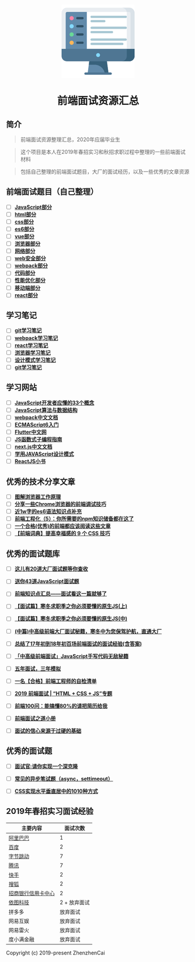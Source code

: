 <h1 align="center">
<br>
  <a href="https://github.com/zhenzhencai/FontEndInterview"><img src="icon.png" alt="前端面试资源汇总" width=200></a>
  <br>
    <br>
  前端面试资源汇总
  <br>
</h1>


## 简介 
> 前端面试资源整理汇总，2020年应届毕业生

> 这个项目是本人在2019年春招实习和秋招求职过程中整理的一些前端面试材料

> 包括自己整理的前端面试题目，大厂的面试经历，以及一些优秀的文章资源


## 前端面试题目（自己整理）

- [ ]  **[JavaScript部分](topic/JavaScript.md)**
- [ ] **[html部分](topic/html.md)**
- [ ] **[css部分](topic/css.md)**
- [ ] **[es6部分](topic/ESsix.md)**
- [ ] **[vue部分](topic/vue.md)**
- [ ] **[浏览器部分](topic/brower.md)**
- [ ] **[网络部分](topic/network.md)**
- [ ] **[web安全部分](topic/webSecurity.md)**
- [ ] **[webpack部分](topic/webpack.md)**
- [ ] **[代码部分](topic/mycode.md)**
- [ ] **[性能优化部分](topic/performance.md)**
- [ ] **[移动端部分](topic/phone.md)**
- [ ] **[react部分](topic/react.md)**

## 学习笔记

- [ ] **[git学习笔记](study/gitStudy.md)**
- [ ] **[webpack学习笔记](study/webpackStudy.md)**
- [ ] **[react学习笔记](study/reactStudy.md)**
- [ ] **[浏览器学习笔记](study/browerStudy.md)**
- [ ] **[设计模式学习笔记](study/designStudy.md)**
- [ ] **[git学习笔记](study/gitStudy.md)**

## 学习网站

- [ ] **[JavaScript开发者应懂的33个概念](https://github.com/stephentian/33-js-concepts)**
- [ ] **[JavaScript算法与数据结构](https://github.com/trekhleb/javascript-algorithms/blob/master/README.zh-CN.md)**
- [ ] **[webpack中文文档](https://www.webpackjs.com/guides/getting-started/)**
- [ ] **[ECMAScript6入门](http://es-ruanyifeng.com/)**
- [ ] **[Flutter中文网](https://flutterchina.club/)**
- [ ] **[JS函数式子编程指南](https://llh91100-gitbooks.io/mostly-adequate-guide-chinese/content/)**
- [ ] **[next.js中文文档](https://nextjs.org/docs)**
- [ ] **[学用JAVAScript设计模式](http://wiki.jikexueyuan.com/project/javascript-design-patterns/)**
- [ ] **[ReactJS小书](http://huziketang.mangojuice.top/books/react/)**

## 优秀的技术分享文章

- [ ] **[图解浏览器工作原理](https://mp.weixin.qq.com/s/X4yAFZBNLwaDUFYaR0Cn5g)**
- [ ] **[分享一些Chrome浏览器的前端调试技巧](https://juejin.im/post/5d09c39ee51d4576bc1a0e07)**
- [ ] **[近1w字的es6语法知识点补充](https://juejin.im/post/5c6234f16fb9a049a81fcca5)**
- [ ] **[前端工程化（5）：你所需要的npm知识储备都在这了](https://juejin.im/post/5d08d3d3f265da1b7e103a4d#heading-44)**
- [ ] **[一个合格(优秀)的前端都应该阅读这些文章](https://juejin.im/post/5d387f696fb9a07eeb13ea60)**
- [ ] **[【前端词典】提高幸福感的 9 个 CSS 技巧](https://juejin.im/post/5cb45a06f265da03474df54e)**

## 优秀的面试题库

- [ ] **[这儿有20道大厂面试题等你查收](https://juejin.im/post/5d124a12f265da1b9163a28d)**
- [ ] **[送你43道JavaScript面试题](https://juejin.im/post/5d0644976fb9a07ed064b0ca)**
- [ ] **[前端知识点汇总——面试看这一篇就够了](https://juejin.im/post/5d06fbc2e51d45106b15ff1f)**
- [ ] **[【面试篇】寒冬求职季之你必须要懂的原生JS(上)](https://juejin.im/post/5cab0c45f265da2513734390)**
- [ ] **[【面试篇】寒冬求职季之你必须要懂的原生JS(中)](https://juejin.im/post/5cbd1e33e51d45789161d053)**
- [ ] **[(中篇)中高级前端大厂面试秘籍，寒冬中为您保驾护航，直通大厂](https://juejin.im/post/5c92f499f265da612647b754)**
- [ ] **[总结了17年初到18年初百场前端面试的面试经验(含答案)](https://juejin.im/post/5b44a485e51d4519945fb6b7)**
- [ ] **[「中高级前端面试」JavaScript手写代码无敌秘籍](https://juejin.im/post/5c9c3989e51d454e3a3902b6)**
- [ ] **[五年面试，三年模拟](https://juejin.im/post/5ca0425e51882567ce181037)**
- [ ] **[一名【合格】前端工程师的自检清单](https://juejin.im/post/5cc1da82f265da036023b628)**
- [ ] **[2019 前端面试 | “HTML + CSS + JS”专题](https://juejin.im/post/5ce4171ff265da1bd04eb4f3)**
- [ ] **[前端100问：能搞懂80%的请把简历给我](https://juejin.im/post/5d23e750f265da1b855c7bbe)**
- [ ] **[前端面试之道小册](https://yuchengkai.cn/docs/frontend/#%E5%86%85%E7%BD%AE%E7%B1%BB%E5%9E%8B)**
- [ ] **[面试的信心来源于过硬的基础](https://segmentfault.com/a/1190000013331105)**


## 优秀的面试题
- [ ] **[面试官:请你实现一个深克隆](https://juejin.im/post/5abb55ee6fb9a028e33b7e0a)**
- [ ] **[常见的异步笔试题（async，settimeout）](https://github.com/Advanced-Frontend/Daily-Interview-Question/issues/7)**
- [ ] **[CSS实现水平垂直居中的1010种方式](https://juejin.im/post/5b9a4477f265da0ad82bf921)**


## 2019年春招实习面试经验

| 主要内容 | 面试次数 |
| ------| ------|
| [阿里巴巴](interview/alibaba.md) | 1 |
| [百度](interview/baidu.md) | 2 |
| [字节跳动](interview/Bytedance.md) | 7 |
| [腾讯](interview/tecent.md) | 7 |
| [快手](interview/kuaishou.md) | 2 |
| [搜狐](interview/sohu.md) | 2 |
| [招商银行信用卡中心](interview/zhaohang.md) | 2 |
| [依图科技](interview/yitu.md) | 2 + 放弃面试 |
| 拼多多 | 放弃面试 |
| 网易互娱 | 放弃面试 |
| 网易雷火 | 放弃面试 |
| 度小满金融 | 放弃面试 |


Copyright (c) 2019-present ZhenzhenCai
